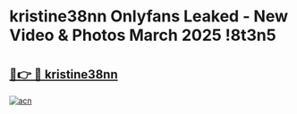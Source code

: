 # kristine38nn Onlyfans Leaked - New Video & Photos March 2025 !8t3n5

# <h2><a href="https://hphcob.iuczelnia.edu.pl?title=kristine38nn&ref=8t3n5">🔗👉 🔴 kristine38nn</a></h2>

[![acn](https://github.com/user-attachments/assets/0f9c940e-d8b0-45ae-aac7-cd30a18b3e1c)](https://hphcob.iuczelnia.edu.pl?title=kristine38nn&ref=8t3n5)


